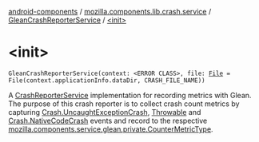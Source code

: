 [android-components](../../index.md) / [mozilla.components.lib.crash.service](../index.md) / [GleanCrashReporterService](index.md) / [&lt;init&gt;](./-init-.md)

# &lt;init&gt;

`GleanCrashReporterService(context: <ERROR CLASS>, file: `[`File`](https://developer.android.com/reference/java/io/File.html)` = File(context.applicationInfo.dataDir, CRASH_FILE_NAME))`

A [CrashReporterService](../-crash-reporter-service/index.md) implementation for recording metrics with Glean.  The purpose of this
crash reporter is to collect crash count metrics by capturing [Crash.UncaughtExceptionCrash](../../mozilla.components.lib.crash/-crash/-uncaught-exception-crash/index.md),
[Throwable](https://kotlinlang.org/api/latest/jvm/stdlib/kotlin/-throwable/index.html) and [Crash.NativeCodeCrash](../../mozilla.components.lib.crash/-crash/-native-code-crash/index.md) events and record to the respective
[mozilla.components.service.glean.private.CounterMetricType](../../mozilla.components.service.glean.private/-counter-metric-type/index.md).

